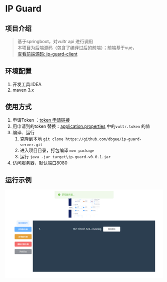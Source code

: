 # IP Guard

## 项目介绍
> 基于springboot，对vultr api 进行调用  
> 本项目为后端源码（包含了编译过后的前端）；前端基于vue，  
> [查看前端源码: ip-guard-client](https://github.com/dbgee/ip-guard-client) 

## 环境配置
1. 开发工具:IDEA
2. maven 3.x

## 使用方式
1. 申请Token ：[token 申请链接](https://my.vultr.com/settings/#settingsapi)
2. 用申请到的token 替换：[application.properties](src/main/resources/application.properties) 中的`vultr.token` 的值
3. 编译、运行
    1. 克隆到本地 `git clone https://github.com/dbgee/ip-guard-server.git `
    2. 进入项目目录，打包编译 `mvn package`
    3. 运行 `java -jar target\ip-guard-v0.0.1.jar`
4. 访问服务器，默认端口8080

## 运行示例
![运行截图](images/index.png)
